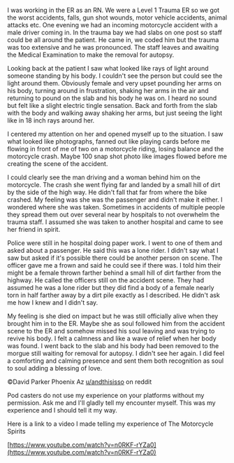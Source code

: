 I was working in the ER as an RN. We were a Level 1 Trauma ER so we got the worst accidents, falls, gun shot wounds, motor vehicle accidents, animal attacks etc. One evening we had an incoming motorcycle accident with a male driver coming in. In the trauma bay we had slabs on one post so staff could be all around the patient. He came in, we coded him but the trauma was too extensive and he was pronounced. The staff leaves and awaiting the Medical Examination to make the removal for autopsy.

Looking back at the patient I saw what looked like rays of light around someone standing by his body. I couldn't see the person but could see the light around them. Obviously female and very upset pounding her arms on his body, turning around in frustration, shaking her arms in the air and returning to pound on the slab and his body he was on. I heard no sound but felt like a slight electric tingle sensation. Back and forth from the slab with the body and walking away shaking her arms, but just seeing the light like in 18 inch rays around her.

I centered my attention on her and opened myself up to the situation. I saw what looked like photographs, fanned out like playing cards before me flowing in front of me of two on a motorcycle riding, losing balance and the motorcycle crash. Maybe 100 snap shot photo like images flowed before me creating the scene of the accident.

I could clearly see the man driving and a woman behind him on the motorcycle. The crash she went flying far and landed by a small hill of dirt by the side of the high way. He didn't fall that far from where the bike crashed. My feeling was she was the passenger and didn't make it either. I wondered where she was taken. Sometimes in accidents of multiple people they spread them out over several near by hospitals to not overwhelm the trauma staff. I assumed she was taken to another hospital and came to see her friend in spirit.

Police were still in he hospital doing paper work. I went to one of them and asked about a passenger. He said this was a lone rider. I didn't say what I saw but asked if it's possible there could be another person on scene. The officer gave me a frown and said he could see if there was. I told him their might be a female thrown farther behind a small hill of dirt farther from the highway. He called the officers still on the accident scene. They had assumed he was a lone rider but they did find a body of a female nearly torn in half farther away by a dirt pile exactly as I described. He didn't ask me how I knew and I didn't say.

My feeling is she died on impact but he was still officially alive when they brought him in to the ER. Maybe she as soul followed him from the accident scene to the ER and somehow missed his soul leaving and was trying to revive his body. I felt a calmness and like a wave of relief when her body was found. I went back to the slab and his body had been removed to the morgue still waiting for removal for autopsy. I didn't see her again. I did feel a comforting and calming presence and sent them both recognition as soul to soul adding a blessing of love.

©David Parker Phoenix Az    [u/andthisisso](https://www.reddit.com/user/andthisisso/) on reddit

Pod casters do not use my experience on your platforms without my permission. Ask me and I'll gladly tell my encounter myself. This was my experience and I should tell it my way.

Here is a link to a video I made telling my experience  of The Motorcycle Spirits

[https://www.youtube.com/watch?v=n0RKF-rYZa0](https://www.youtube.com/watch?v=n0RKF-rYZa0)